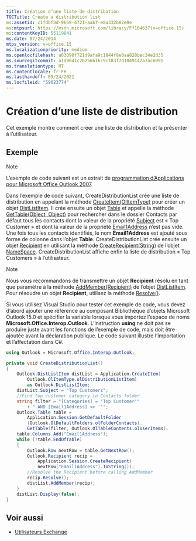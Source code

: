 ```yaml
---
title: Création d’une liste de distribution
TOCTitle: Create a distribution list
ms:assetid: c1fdbf3d-9669-4721-aabf-e8a332b82e0e
ms:mtpsurl: https://msdn.microsoft.com/library/Ff184637(v=office.15)
ms:contentKeyID: 55119841
ms.date: 07/24/2014
mtps_version: v=office.15
ms.localizationpriority: medium
ms.openlocfilehash: a83090f721d9afa9c1844f8e8aa828bec34e2d35
ms.sourcegitcommit: a1d9041c20256616c9c183f7d1049142a7ac6991
ms.translationtype: MT
ms.contentlocale: fr-FR
ms.lasthandoff: 09/24/2021
ms.locfileid: "59623774"
---
```

# <a name="create-a-distribution-list"></a>Création d’une liste de distribution

Cet exemple montre comment créer une liste de distribution et la présenter à l’utilisateur.

## <a name="example"></a>Exemple

> [!NOTE] 
> L’exemple de code suivant est un extrait de [programmation d’Applications pour Microsoft Office Outlook 2007](https://www.amazon.com/gp/product/0735622493?ie=UTF8&tag=msmsdn-20&linkCode=as2&camp=1789&creative=9325&creativeASIN=0735622493).


Dans l’exemple de code suivant, CreateDistributionList crée une liste de distribution en appelant la méthode [CreateItem(OlItemType)](https://msdn.microsoft.com/library/bb610587\(v=office.15\)) pour créer un objet [DistListItem](https://msdn.microsoft.com/library/bb645382\(v=office.15\)). Il crée ensuite un objet [Table](https://msdn.microsoft.com/library/bb652856\(v=office.15\)) et appelle la méthode [GetTable(Object, Object)](https://msdn.microsoft.com/library/bb612189\(v=office.15\)) pour rechercher dans le dossier Contacts par défaut tous les contacts dont la valeur de la propriété [Subject](https://msdn.microsoft.com/library/bb624088\(v=office.15\)) est « Top Customer » et dont la valeur de la propriété [Email1Address](https://msdn.microsoft.com/library/bb609902\(v=office.15\)) n’est pas vide. Une fois tous les contacts identifiés, le nom **Email1Address** est ajouté sous forme de colonne dans l’objet **Table**. CreateDistributionList crée ensuite un objet [Recipient](https://msdn.microsoft.com/library/bb624370\(v=office.15\)) en utilisant la méthode [CreateRecipient(String)](https://msdn.microsoft.com/library/bb609962\(v=office.15\)) de l’objet [NameSpace](https://msdn.microsoft.com/library/bb645857\(v=office.15\)). CreateDistributionList affiche enfin la liste de distribution « Top Customers » à l’utilisateur.

> [!NOTE] 
> Nous vous recommandons de transmettre un objet **Recipient** résolu en tant que paramètre à la méthode [AddMember(Recipient)](https://msdn.microsoft.com/library/bb612290(v=office.15)) de l’objet [DistListItem](https://msdn.microsoft.com/library/bb645382(v=office.15)). Pour résoudre un objet **Recipient**, utilisez la méthode [Resolve()](https://msdn.microsoft.com/library/bb624165(v=office.15)).

Si vous utilisez Visual Studio pour tester cet exemple de code, vous devez d’abord ajouter une référence au composant Bibliothèque d’objets Microsoft Outlook 15.0 et spécifier la variable lorsque vous importez l’espace de noms **Microsoft.Office.Interop.Outlook**. L’instruction **using** ne doit pas se produire juste avant les fonctions de l’exemple de code, mais doit être ajoutée avant la déclaration publique. Le code suivant illustre l’importation et l’affectation dans C\#.

```csharp
using Outlook = Microsoft.Office.Interop.Outlook;
```


```csharp
private void CreateDistributionList()
{
    Outlook.DistListItem distList = Application.CreateItem(
        Outlook.OlItemType.olDistributionListItem)
        as Outlook.DistListItem;
    distList.Subject = "Top Customers";
    //Find top customer category in Contacts folder
    string filter = "[Categories] = 'Top Customer'"
        + " AND [Email1Address] <> ''";
    Outlook.Table table =
        Application.Session.GetDefaultFolder
        (Outlook.OlDefaultFolders.olFolderContacts).
        GetTable(filter, Outlook.OlTableContents.olUserItems);
    table.Columns.Add("Email1Address");
    while (!table.EndOfTable)
    {
        Outlook.Row nextRow = table.GetNextRow();
        Outlook.Recipient recip =
            Application.Session.CreateRecipient(
            nextRow["Email1Address"].ToString());
        //Resolve the Recipient before calling AddMember
        recip.Resolve();
        distList.AddMember(recip);
    }
    distList.Display(false);
}
```

## <a name="see-also"></a>Voir aussi

- [Utilisateurs Exchange](exchange-users.md)

